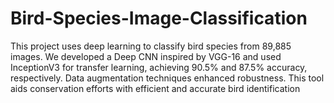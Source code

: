 # Bird-Species-Image-Classification
This project uses deep learning to classify bird species from 89,885 images. We developed a Deep CNN inspired by VGG-16 and used InceptionV3 for transfer learning, achieving 90.5% and 87.5% accuracy, respectively. Data augmentation techniques enhanced robustness. This tool aids conservation efforts with efficient and accurate bird identification
